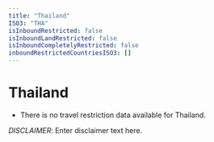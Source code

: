 ```yaml
---
title: "Thailand"
ISO3: "THA"
isInboundRestricted: false
isInboundLandRestricted: false
isInboundCompletelyRestricted: false
inboundRestrictedCountriesISO3: []
---
```


# Thailand

* There is no travel restriction data available for Thailand.

*DISCLAIMER*: Enter disclaimer text here.
